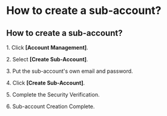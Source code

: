 # How to create a sub-account?

## How to create a sub-account?

1\. Click **\[Account Management]**.&#x20;

2\. Select **\[Create Sub-Account]**.

3\. Put the sub-account's own email and password.&#x20;

4\. Click **\[Create Sub-Account]**.

5\. Complete the Security Verification.&#x20;

6\. Sub-account Creation Complete.

